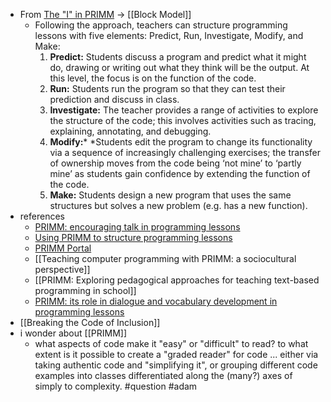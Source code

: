 - From [The "I" in PRIMM](https://helloworld.raspberrypi.org/articles/hw14-the-i-in-primm) -> [[Block Model]]
	- Following the approach, teachers can structure programming lessons with five elements: Predict, Run, Investigate, Modify, and Make:
	  1. **Predict:** Students discuss a program and predict what it might do, drawing or writing out what they think will be the output. At this level, the focus is on the function of the code.
	  2. **Run:** Students run the program so that they can test their prediction and discuss in class.
	  3. **Investigate:** The teacher provides a range of activities to explore the structure of the code; this involves activities such as tracing, explaining, annotating, and debugging.
	  4. **Modify:*** *Students edit the program to change its functionality via a sequence of increasingly challenging exercises; the transfer of ownership moves from the code being ‘not mine’ to ‘partly mine’ as students gain confidence by extending the function of the code.
	  5. **Make:** Students design a new program that uses the same structures but solves a new problem (e.g. has a new function).
- references
	- [PRIMM: encouraging talk in programming lessons](https://www.raspberrypi.org/blog/primm-talk-in-programming-lessons-research-seminar/)
	- [Using PRIMM to structure programming lessons](https://static.teachcomputing.org/pedagogy/QR11-PRIMM.pdf?ref=national-centre-for-computing-education&_ga=2.46945317.367157475.1677691480-180243046.1676023361)
	- [PRIMM Portal](https://primmportal.com/)
	- [[Teaching computer programming with PRIMM: a sociocultural perspective]]
	- [[PRIMM: Exploring pedagogical approaches for teaching text-based programming in school]]
	- [PRIMM: its role in dialogue and vocabulary development in programming lessons](https://www.raspberrypi.org/app/uploads/2020/11/PRIMM-encouraging-talk-in-programming-lessons.pdf)
- [[Breaking the Code of Inclusion]]
- i wonder about [[PRIMM]]
	- what aspects of code make it "easy" or "difficult" to read? to what extent is it possible to create a "graded reader" for code ... either via taking authentic code and "simplifying it", or grouping different code examples into classes differentiated along the (many?) axes of simply to complexity. #question #adam